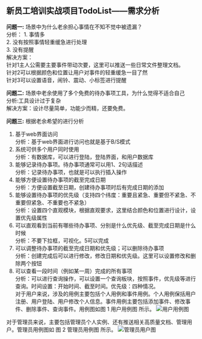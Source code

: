 ## 新员工培训实战项目TodoList——需求分析             

**问题一:** 场景中为什么老余担心事情在不知不觉中被遗漏？<br>
	分析： 1. 事情多<br>
	       2. 没有按照事情轻重缓急进行处理<br>
	       3. 没有提醒<br>
解决方案：<br>
	  针对1主人公需要主要事件带动次要，这里可以推送一些日常文件整理文档。<br>
	  针对2可以根据颜色和位置让用户对事件的轻重缓急一目了然<br>
	  针对3可以设置语音，闹铃、震动、小标签进行提醒<br>              
	  
**问题二:** 场景中老余使用了多个免费的待办事项工具，为什么觉得不适合自己<br>
	分析:工具设计过于复杂<br>
	解决方案：设计尽量简单，功能少而精，还要免费。<br>                         
	
**问题三:** 根据老余希望的进行分析<br>
1.	基于web界面访问<br>
	分析：基于web界面进行访问也就是基于B/S模式<br>
2.	系统可供多个用户同时使用<br>
	分析：有数据库，可以进行登陆，登陆界面，和用户数据库<br>
3.	能够记录待办事项。待办事项通常可以用1、2句话描述<br>
	分析：记录待办事项，也就是可以执行插入操作<br>
4.	能够方便设置待办事项的截至完成日期<br>
	分析：方便设置截至日期，创建待办事项时后有完成日期的添加<br>
5.	能够设置待办事项的优先级（支持四个纬度：重要且紧急、重要但不紧急、不重要但紧急、不重要也不紧急）<br>
	分析：设置四个直观模块，根据直观要求，这里结合颜色和位置进行设计，设置优先级属性<br>
6.	可以直观看到当前有哪些待办事项、分别是什么优先级、截至完成日期是什么时候<br>
	分析：不要下拉框，可视化。5可以完成<br>
7.	可以调整待办事项的截至完成日期和优先级；可以删除待办事项<br>
	分析：创建完成后可以进行修改，修改日期和优先级。这里可以设置修改和删除两个按钮<br>
8.	可以查看一段时间（例如某一周）完成的所有事项<br>
	分析：可以进行查询操作，可以设置一个查询板块，按照事件，优先级等进行查询。时间设置：开始时间、截至时间。优先级：四种情况。<br>
对于用户来说，涉及的用例主要包括个人用例和事件用例。个人用例保括用户注册、用户登陆、用户修改个人信息。事件用例主要包括添加事件、修改事件、删除事件、查询事件。用例图如图  1 用户用例图 所示。
![用户用例图]()

对于管理员来说，主要包括管理员个人实例、还有推送相关高质量文档、管理用户。管理员用例图如 图  2 管理员用例图 所示。
![管理员用户图]()
